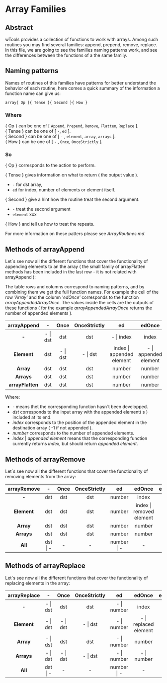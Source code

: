 # Array Families

## Abstract

  wTools provides a collection of functions to work with arrays.
  Among such routines you may find several families: append, prepend, remove, replace.
  In this file, we are going to see the families naming patterns work, and see the differences between the functions of a the same family.

## Naming patterns

  Names of routines of this families have patterns for better understand the behavior of each routine, here comes a quick summary of the information a function name can give us:

  `array{ Op }{ Tense }{ Second }{ How }`

### Where

  { Op } can be one of [ `Append`, `Prepend`, `Remove`, `Flatten`, `Replace` ].  
  { Tense } can be one of [ `-`, `ed` ].  
  { Second } can be one of [ `-` , `element`, `array`, `arrays` ].  
  { How } can be one of [ `-` , `Once`, `OnceStrictly` ].  

### So

  { Op } corresponds to the action to perform.  

  { Tense } gives information on what to return ( the output value ).  
  - `-` for dst array,
  - `ed` for index, number of elements or element itself.

  { Second } give a hint how the routine treat the second argument.  
  - `-` treat the second argument
  - `element` xxx

  { How } and tell us how to treat the repeats.  

  For more information on these patters please see *ArrayRoutines.md*.

## Methods of arrayAppend

  Let´s see now all the different functions that cover the functionality of appending elements to an the array
  ( the small family of arrayFlatten methods has been included in the last row - it is not related with arrayAppend ):

  The table rows and columns correspond to naming patterns, and by combining them we get the full function names. For example the cell of the row *'Array'* and the column *'edOnce'* corresponds to the function *arrayAppendedArrayOnce*. The values inside the cells are the outputs of these functions ( for the example *arrayAppendedArrayOnce* returns the number of appended elements ).

  | **arrayAppend** | **-** | **Once** | **OnceStrictly** | **ed** | **edOnce** | **edOnceStrictly** |
  | :---: | :---: | :---: | :---: | :---: | :---: | :---: |
  | **-** | - \| dst | dst | dst | - \| index | index | - \| index |
  | **Element** | dst | - \| dst | - \| dst | index \| appended element | - \| appended element | - \| appended element |
  | **Array** | dst | dst | dst | number | number | - \| number |
  | **Arrays** | dst | dst | dst | number | number | - \| number |
  | **arrayFlatten** | dst | dst | dst | number | number | - \| number |

  Where:
  - *-* means thet the corresponding function hasn´t been developped.
  - *dst* corresponds to the input array with the appended element( s ) included at its end.
  - *index* corresponds to the position of the appended element in the destination array ( -1 if not appended ).
  - *number* corresponds to the number of appended elements.
  - *index* | *appended element* means that the corresponding function currently returns *index*, but should
  return *appended element*.

## Methods of arrayRemove

  Let´s see now all the different functions that cover the functionality of removing elements from the array:

  | **arrayRemove** | **-** | **Once** | **OnceStrictly** | **ed** | **edOnce** | **edOnceStrictly** |
  | :---: | :---: | :---: | :---: | :---: | :---: | :---: |
  | **-** | dst | dst | dst | number | index | index |
  | **Element** | dst | dst | dst | number | index \| removed element | removed element |
  | **Array** | dst | dst | dst | number | number | number |
  | **Arrays** | dst | dst | dst | number | number | number |
  | **All** | dst \| - | - | - | number \| - | - | - |

## Methods of arrayReplace

  Let´s see now all the different functions that cover the functionality of replacing elements in the array:

  | **arrayReplace** | **-** | **Once** | **OnceStrictly** | **ed** | **edOnce** | **edOnceStrictly** |
  | :---: | :---: | :---: | :---: | :---: | :---: | :---: |
  | **-** | - \| dst | dst | dst | - \| number | index | index |
  | **Element** | - \| dst | - \| dst | - \| dst | - \| number | - \| replaced element |  - \| replaced element |
  | **Array** | - \| dst | dst | dst | - \| number | number | - \| number |
  | **Arrays** | - \| dst | - \| dst | - \| dst | - \| number | - \| number | - \| number |
  | **All** | dst \| - | - | - | number \| - | - | - |
